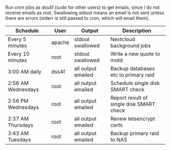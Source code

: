 Run cron jobs as dss4f (sudo for other users) to get emails, since I do not receive emails as root. Swallowing stdout means an email is not sent unless there are errors (stderr is still passed to cron, which will email them).

| Schedule | User | Output | Description |
| -------- | ---- | -------| ----------- |
| Every 5 minutes | apache | stdout swallowed | Nextcloud background jobs |
| Every 10 minutes | root | stdout swallowed | Write a new quote to motd |
| 3:00 AM daily | dss4f | all output emailed | Backup databases etc to primary raid |
| 2:56 AM Wednesdays | root | all output emailed | Schedule single disk SMART check |
| 2:56 PM Wednesdays | root | all output emailed | Report result of single disk SMART check |
| 2:37 AM Thursdays | root | all output emailed | Renew letsencrypt certs |
| 3:43 AM Tuesdays | root | all output emailed | Backup primary raid to NAS |
